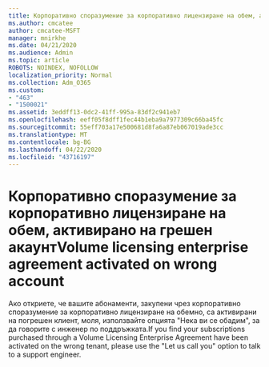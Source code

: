 ```yaml
---
title: Корпоративно споразумение за корпоративно лицензиране на обем, активирано на грешен акаунт
ms.author: cmcatee
author: cmcatee-MSFT
manager: mnirkhe
ms.date: 04/21/2020
ms.audience: Admin
ms.topic: article
ROBOTS: NOINDEX, NOFOLLOW
localization_priority: Normal
ms.collection: Adm_O365
ms.custom:
- "463"
- "1500021"
ms.assetid: 3eddff13-0dc2-41ff-995a-83df2c941eb7
ms.openlocfilehash: eeff05f8dff1fec44b1eba9a7977309c66ba45fc
ms.sourcegitcommit: 55eff703a17e500681d8fa6a87eb067019ade3cc
ms.translationtype: MT
ms.contentlocale: bg-BG
ms.lasthandoff: 04/22/2020
ms.locfileid: "43716197"
---
```

# <a name="volume-licensing-enterprise-agreement-activated-on-wrong-account"></a><span data-ttu-id="3e482-102">Корпоративно споразумение за корпоративно лицензиране на обем, активирано на грешен акаунт</span><span class="sxs-lookup"><span data-stu-id="3e482-102">Volume licensing enterprise agreement activated on wrong account</span></span>

<span data-ttu-id="3e482-103">Ако откриете, че вашите абонаменти, закупени чрез корпоративно споразумение за корпоративно лицензиране на обемно, са активирани на погрешен клиент, моля, използвайте опцията "Нека ви се обадим", за да говорите с инженер по поддръжката.</span><span class="sxs-lookup"><span data-stu-id="3e482-103">If you find your subscriptions purchased through a Volume Licensing Enterprise Agreement have been activated on the wrong tenant, please use the "Let us call you" option to talk to a support engineer.</span></span>